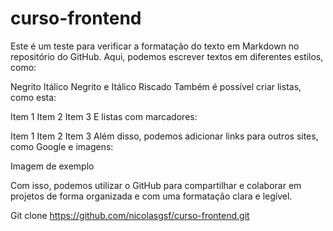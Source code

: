 # curso-frontend
Este é um teste para verificar a formatação do texto em Markdown no repositório do GitHub. Aqui, podemos escrever textos em diferentes estilos, como:

Negrito
Itálico
Negrito e Itálico
Riscado
Também é possível criar listas, como esta:

Item 1
Item 2
Item 3
E listas com marcadores:

Item 1
Item 2
Item 3
Além disso, podemos adicionar links para outros sites, como Google e imagens:

Imagem de exemplo

Com isso, podemos utilizar o GitHub para compartilhar e colaborar em projetos de forma organizada e com uma formatação clara e legível.

Git clone 
https://github.com/nicolasgsf/curso-frontend.git